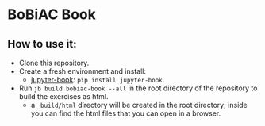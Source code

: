 # BoBiAC Book

## How to use it:

- Clone this repository.
- Create a fresh environment and install:
    - [jupyter-book](https://jupyterbook.org/en/stable/start/overview.html#install-jupyter-book): `pip install jupyter-book`.
- Run `jb build bobiac-book --all` in the root directory of the repository to build the exercises as html.
    - a `_build/html` directory will be created in the root directory; inside you can find the html files that you can open in a browser.
